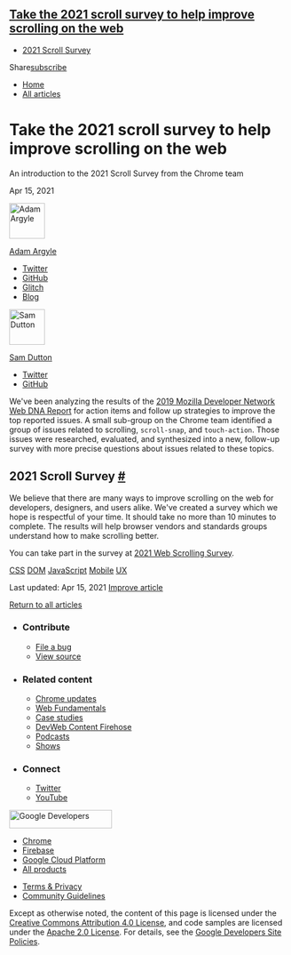 ## <a href="#take-the-2021-scroll-survey-to-help-improve-scrolling-on-the-web" class="w-toc__header--link">Take the 2021 scroll survey to help improve scrolling on the web</a>

- [2021 Scroll Survey](#2021-scroll-survey)

Share<a href="/newsletter/" class="gc-analytics-event w-actions__fab w-actions__fab--subscribe"><span>subscribe</span></a>

- <a href="/" class="gc-analytics-event w-breadcrumbs__link w-breadcrumbs__link--left-justify">Home</a>
- <a href="/blog" class="gc-analytics-event w-breadcrumbs__link">All articles</a>

# Take the 2021 scroll survey to help improve scrolling on the web

An introduction to the 2021 Scroll Survey from the Chrome team

Apr 15, 2021

[<img src="https://web-dev.imgix.net/image/admin/jdQIxAJrGuFOtwmuDfIn.jpg?auto=format&amp;fit=crop&amp;h=64&amp;w=64" alt="Adam Argyle" class="w-author__image" sizes="(min-width: 64px) 64px, calc(100vw - 48px)" srcset="https://web-dev.imgix.net/image/admin/jdQIxAJrGuFOtwmuDfIn.jpg?fit=crop&amp;h=64&amp;w=64&amp;auto=format&amp;dpr=1&amp;q=75, https://web-dev.imgix.net/image/admin/jdQIxAJrGuFOtwmuDfIn.jpg?fit=crop&amp;h=64&amp;w=64&amp;auto=format&amp;dpr=2&amp;q=50 2x, https://web-dev.imgix.net/image/admin/jdQIxAJrGuFOtwmuDfIn.jpg?fit=crop&amp;h=64&amp;w=64&amp;auto=format&amp;dpr=3&amp;q=35 3x, https://web-dev.imgix.net/image/admin/jdQIxAJrGuFOtwmuDfIn.jpg?fit=crop&amp;h=64&amp;w=64&amp;auto=format&amp;dpr=4&amp;q=23 4x, https://web-dev.imgix.net/image/admin/jdQIxAJrGuFOtwmuDfIn.jpg?fit=crop&amp;h=64&amp;w=64&amp;auto=format&amp;dpr=5&amp;q=20 5x" width="64" height="64" />](/authors/adamargyle/)

<a href="/authors/adamargyle/" class="w-author__name-link">Adam Argyle</a>

- <a href="https://twitter.com/argyleink" class="w-author__link">Twitter</a>
- <a href="https://github.com/argyleink" class="w-author__link">GitHub</a>
- <a href="https://glitch.com/@argyleink" class="w-author__link">Glitch</a>
- <a href="https://nerdy.dev" class="w-author__link">Blog</a>

[<img src="https://web-dev.imgix.net/image/admin/wPss4TJX9IJ1CJza7iFY.jpg?auto=format&amp;fit=crop&amp;h=64&amp;w=64" alt="Sam Dutton" class="w-author__image" sizes="(min-width: 64px) 64px, calc(100vw - 48px)" srcset="https://web-dev.imgix.net/image/admin/wPss4TJX9IJ1CJza7iFY.jpg?fit=crop&amp;h=64&amp;w=64&amp;auto=format&amp;dpr=1&amp;q=75, https://web-dev.imgix.net/image/admin/wPss4TJX9IJ1CJza7iFY.jpg?fit=crop&amp;h=64&amp;w=64&amp;auto=format&amp;dpr=2&amp;q=50 2x, https://web-dev.imgix.net/image/admin/wPss4TJX9IJ1CJza7iFY.jpg?fit=crop&amp;h=64&amp;w=64&amp;auto=format&amp;dpr=3&amp;q=35 3x, https://web-dev.imgix.net/image/admin/wPss4TJX9IJ1CJza7iFY.jpg?fit=crop&amp;h=64&amp;w=64&amp;auto=format&amp;dpr=4&amp;q=23 4x, https://web-dev.imgix.net/image/admin/wPss4TJX9IJ1CJza7iFY.jpg?fit=crop&amp;h=64&amp;w=64&amp;auto=format&amp;dpr=5&amp;q=20 5x" width="64" height="64" />](/authors/samdutton/)

<a href="/authors/samdutton/" class="w-author__name-link">Sam Dutton</a>

- <a href="https://twitter.com/sw12" class="w-author__link">Twitter</a>
- <a href="https://github.com/samdutton" class="w-author__link">GitHub</a>

We've been analyzing the results of the [2019 Mozilla Developer Network Web DNA Report](https://mdn-web-dna.s3-us-west-2.amazonaws.com/MDN-Web-DNA-Report-2019.pdf) for action items and follow up strategies to improve the top reported issues. A small sub-group on the Chrome team identified a group of issues related to scrolling, `scroll-snap`, and `touch-action`. Those issues were researched, evaluated, and synthesized into a new, follow-up survey with more precise questions about issues related to these topics.

## 2021 Scroll Survey <a href="#2021-scroll-survey" class="w-headline-link">#</a>

We believe that there are many ways to improve scrolling on the web for developers, designers, and users alike. We've created a survey which we hope is respectful of your time. It should take no more than 10 minutes to complete. The results will help browser vendors and standards groups understand how to make scrolling better.

You can take part in the survey at [2021 Web Scrolling Survey](https://google.qualtrics.com/jfe/form/SV_bjbaTccU1lpPlVX).

<a href="/tags/css/" class="w-chip">CSS</a> <a href="/tags/dom/" class="w-chip">DOM</a> <a href="/tags/javascript/" class="w-chip">JavaScript</a> <a href="/tags/mobile/" class="w-chip">Mobile</a> <a href="/tags/ux/" class="w-chip">UX</a>

<span class="w-mr--sm">Last updated: Apr 15, 2021 </span>[Improve article](https://github.com/GoogleChrome/web.dev/blob/master/src/site/content/en/blog/2021-scroll-survey/index.md)

<a href="/blog" class="gc-analytics-event w-article-navigation__link w-article-navigation__link--back w-article-navigation__link--single">Return to all articles</a>

- ### Contribute

  - <a href="https://github.com/GoogleChrome/web.dev/issues/new?assignees=&amp;labels=bug&amp;template=bug_report.md&amp;title=" class="w-footer__linkbox-link">File a bug</a>
  - <a href="https://github.com/googlechrome/web.dev" class="w-footer__linkbox-link">View source</a>

- ### Related content

  - <a href="https://blog.chromium.org/" class="w-footer__linkbox-link">Chrome updates</a>
  - <a href="https://developers.google.com/web/" class="w-footer__linkbox-link">Web Fundamentals</a>
  - <a href="https://developers.google.com/web/showcase/" class="w-footer__linkbox-link">Case studies</a>
  - <a href="https://devwebfeed.appspot.com/" class="w-footer__linkbox-link">DevWeb Content Firehose</a>
  - <a href="/podcasts/" class="w-footer__linkbox-link">Podcasts</a>
  - <a href="/shows/" class="w-footer__linkbox-link">Shows</a>

- ### Connect

  - <a href="https://www.twitter.com/ChromiumDev" class="w-footer__linkbox-link">Twitter</a>
  - <a href="https://www.youtube.com/user/ChromeDevelopers" class="w-footer__linkbox-link">YouTube</a>

<a href="https://developers.google.com/" class="w-footer__utility-logo-link"><img src="/images/lockup-color.png" alt="Google Developers" class="w-footer__utility-logo" width="185" height="33" /></a>

- <a href="https://developer.chrome.com/" class="w-footer__utility-link">Chrome</a>
- <a href="https://firebase.google.com/" class="w-footer__utility-link">Firebase</a>
- <a href="https://cloud.google.com/" class="w-footer__utility-link">Google Cloud Platform</a>
- <a href="https://developers.google.com/products" class="w-footer__utility-link">All products</a>

<!-- -->

- <a href="https://policies.google.com/" class="w-footer__utility-link">Terms &amp; Privacy</a>
- <a href="/community-guidelines/" class="w-footer__utility-link">Community Guidelines</a>

Except as otherwise noted, the content of this page is licensed under the [Creative Commons Attribution 4.0 License](https://creativecommons.org/licenses/by/4.0/), and code samples are licensed under the [Apache 2.0 License](https://www.apache.org/licenses/LICENSE-2.0). For details, see the [Google Developers Site Policies](https://developers.google.com/terms/site-policies).
